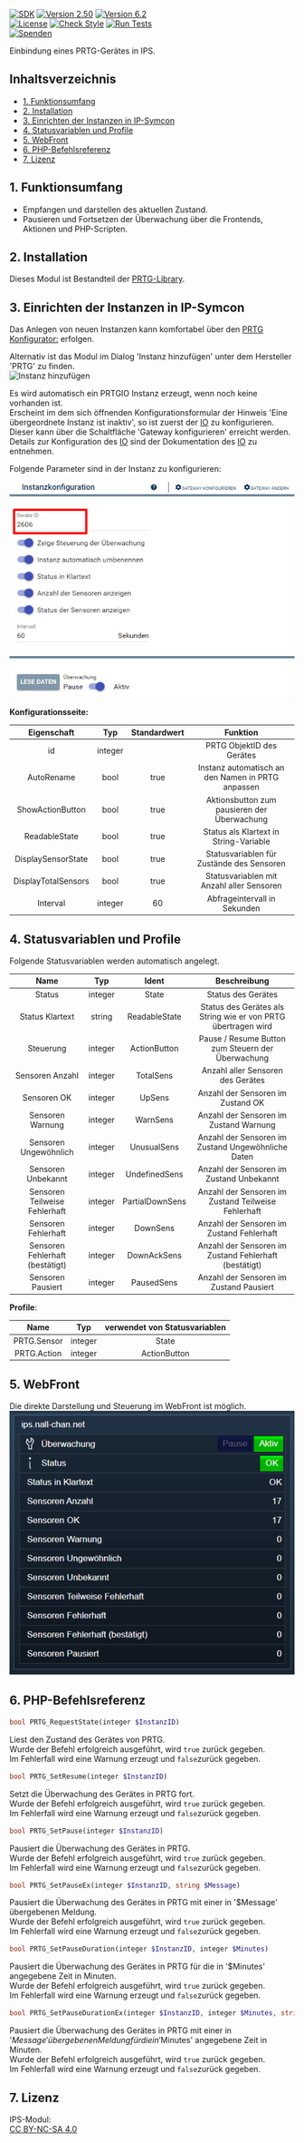 [![SDK](https://img.shields.io/badge/Symcon-PHPModul-red.svg)](https://www.symcon.de/service/dokumentation/entwicklerbereich/sdk-tools/sdk-php/)
[![Version 2.50](https://img.shields.io/badge/Modul%20Version-2.50-blue.svg)]()
[![Version 6.2](https://img.shields.io/badge/Symcon%20Version-6.2%20%3E-green.svg)](https://www.symcon.de/de/service/dokumentation/installation/migrationen/v61-v62-q2-2022/)  
[![License](https://img.shields.io/badge/License-CC%20BY--NC--SA%204.0-green.svg)](https://creativecommons.org/licenses/by-nc-sa/4.0/)
[![Check Style](https://github.com/Nall-chan/PRTG/workflows/Check%20Style/badge.svg)](https://github.com/Nall-chan/PRTG/actions)
[![Run Tests](https://github.com/Nall-chan/PRTG/workflows/Run%20Tests/badge.svg)](https://github.com/Nall-chan/PRTG/actions)  
[![Spenden](https://www.paypalobjects.com/de_DE/DE/i/btn/btn_donate_SM.gif)](../README.md#4-spenden)  

Einbindung eines PRTG-Gerätes in IPS.  

## Inhaltsverzeichnis <!-- omit in toc -->

- [1. Funktionsumfang](#1-funktionsumfang)
- [2. Installation](#2-installation)
- [3. Einrichten der Instanzen in IP-Symcon](#3-einrichten-der-instanzen-in-ip-symcon)
- [4. Statusvariablen und Profile](#4-statusvariablen-und-profile)
- [5. WebFront](#5-webfront)
- [6. PHP-Befehlsreferenz](#6-php-befehlsreferenz)
- [7. Lizenz](#7-lizenz)

## 1. Funktionsumfang

 - Empfangen und darstellen des aktuellen Zustand.  
 - Pausieren und Fortsetzen der Überwachung über die Frontends, Aktionen und PHP-Scripten.  

## 2. Installation

 Dieses Modul ist Bestandteil der [PRTG-Library](../README.md#3-software-installation). 

## 3. Einrichten der Instanzen in IP-Symcon

Das Anlegen von neuen Instanzen kann komfortabel über den [PRTG Konfigurator:](../PRTGConfigurator/README.md#3-einrichten-der-instanzen-in-ip-symcon) erfolgen. 

Alternativ ist das Modul im Dialog 'Instanz hinzufügen' unter dem Hersteller 'PRTG' zu finden.  
![Instanz hinzufügen](imgs/add.png)  

Es wird automatisch ein PRTGIO Instanz erzeugt, wenn noch keine vorhanden ist.  
Erscheint im dem sich öffnenden Konfigurationsformular der Hinweis 'Eine übergeordnete Instanz ist inaktiv', so ist zuerst der [IO](../PRTGIO/README.md#4-einrichten-der-instanzen-in-ip-symcon) zu konfigurieren.  
Dieser kann über die Schaltfläche 'Gateway konfigurieren' erreicht werden.  
Details zur Konfiguration des [IO](../PRTGIO/README.md#4-einrichten-der-instanzen-in-ip-symcon) sind der Dokumentation des [IO](../PRTGIO/README.md#4-einrichten-der-instanzen-in-ip-symcon) zu entnehmen.

Folgende Parameter sind in der Instanz zu konfigurieren:  

![Konfigurator](imgs/conf.png)  

**Konfigurationsseite:**  

|     Eigenschaft     |   Typ   | Standardwert |                     Funktion                      |
| :-----------------: | :-----: | :----------: | :-----------------------------------------------: |
|         id          | integer |              |             PRTG ObjektID des Gerätes             |
|     AutoRename      |  bool   |     true     | Instanz automatisch an den Namen in PRTG anpassen |
|  ShowActionButton   |  bool   |     true     |    Aktionsbutton zum pausieren der Überwachung    |
|    ReadableState    |  bool   |     true     |      Status als Klartext in String-Variable       |
| DisplaySensorState  |  bool   |     true     |     Statusvariablen für Zustände des Sensoren     |
| DisplayTotalSensors |  bool   |     true     |     Statusvariablen mit Anzahl aller Sensoren     |
|      Interval       | integer |      60      |           Abfrageintervall in Sekunden            |

## 4. Statusvariablen und Profile

Folgende Statusvariablen werden automatisch angelegt.  

|              Name               |   Typ   |      Ident      |                         Beschreibung                          |
| :-----------------------------: | :-----: | :-------------: | :-----------------------------------------------------------: |
|             Status              | integer |      State      |                      Status des Gerätes                       |
|         Status Klartext         | string  |  ReadableState  | Status des Gerätes als String wie er von PRTG übertragen wird |
|            Steuerung            | integer |  ActionButton   |       Pause / Resume Button zum Steuern der Überwachung       |
|         Sensoren Anzahl         | integer |    TotalSens    |               Anzahl aller Sensoren des Gerätes               |
|           Sensoren OK           | integer |     UpSens      |               Anzahl der Sensoren im Zustand OK               |
|        Sensoren Warnung         | integer |    WarnSens     |            Anzahl der Sensoren im Zustand Warnung             |
|      Sensoren Ungewöhnlich      | integer |   UnusualSens   |      Anzahl der Sensoren im Zustand Ungewöhnliche Daten       |
|       Sensoren Unbekannt        | integer |  UndefinedSens  |           Anzahl der Sensoren im Zustand Unbekannt            |
|  Sensoren Teilweise Fehlerhaft  | integer | PartialDownSens |      Anzahl der Sensoren im Zustand Teilweise Fehlerhaft      |
|       Sensoren Fehlerhaft       | integer |    DownSens     |           Anzahl der Sensoren im Zustand Fehlerhaft           |
| Sensoren Fehlerhaft (bestätigt) | integer |   DownAckSens   |     Anzahl der Sensoren im Zustand Fehlerhaft (bestätigt)     |
|        Sensoren Pausiert        | integer |   PausedSens    |            Anzahl der Sensoren im Zustand Pausiert            |

**Profile**:

|    Name     |   Typ   | verwendet von Statusvariablen |
| :---------: | :-----: | :---------------------------: |
| PRTG.Sensor | integer |             State             |
| PRTG.Action | integer |         ActionButton          |

## 5. WebFront

Die direkte Darstellung und Steuerung im WebFront ist möglich.  
![WebFront Beispiel](imgs/wf.png)  


## 6. PHP-Befehlsreferenz

```php
bool PRTG_RequestState(integer $InstanzID)
```
Liest den Zustand des Gerätes von PRTG.  
Wurde der Befehl erfolgreich ausgeführt, wird `true` zurück gegeben.  
Im Fehlerfall wird eine Warnung erzeugt und `false`zurück gegeben.  

```php
bool PRTG_SetResume(integer $InstanzID)
```
Setzt die Überwachung des Gerätes in PRTG fort.  
Wurde der Befehl erfolgreich ausgeführt, wird `true` zurück gegeben.  
Im Fehlerfall wird eine Warnung erzeugt und `false`zurück gegeben.  

```php
bool PRTG_SetPause(integer $InstanzID)
```
Pausiert die Überwachung des Gerätes in PRTG.  
Wurde der Befehl erfolgreich ausgeführt, wird `true` zurück gegeben.  
Im Fehlerfall wird eine Warnung erzeugt und `false`zurück gegeben.  

```php
bool PRTG_SetPauseEx(integer $InstanzID, string $Message)
```
Pausiert die Überwachung des Gerätes in PRTG mit einer in '$Message' übergebenen Meldung.  
Wurde der Befehl erfolgreich ausgeführt, wird `true` zurück gegeben.  
Im Fehlerfall wird eine Warnung erzeugt und `false`zurück gegeben.  

```php
bool PRTG_SetPauseDuration(integer $InstanzID, integer $Minutes)
```
Pausiert die Überwachung des Gerätes in PRTG für die in '$Minutes' angegebene Zeit in Minuten.  
Wurde der Befehl erfolgreich ausgeführt, wird `true` zurück gegeben.  
Im Fehlerfall wird eine Warnung erzeugt und `false`zurück gegeben.  

```php
bool PRTG_SetPauseDurationEx(integer $InstanzID, integer $Minutes, string $Message)
```
Pausiert die Überwachung des Gerätes in PRTG mit einer in '$Message' übergebenen Meldung für die in '$Minutes' angegebene Zeit in Minuten.  
Wurde der Befehl erfolgreich ausgeführt, wird `true` zurück gegeben.  
Im Fehlerfall wird eine Warnung erzeugt und `false`zurück gegeben.  

## 7. Lizenz

  IPS-Modul:  
  [CC BY-NC-SA 4.0](https://creativecommons.org/licenses/by-nc-sa/4.0/)  
